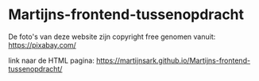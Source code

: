 # Martijns-frontend-tussenopdracht
De foto's van deze website zijn copyright free genomen vanuit: https://pixabay.com/

link naar de HTML pagina: https://martijnsark.github.io/Martijns-frontend-tussenopdracht/
